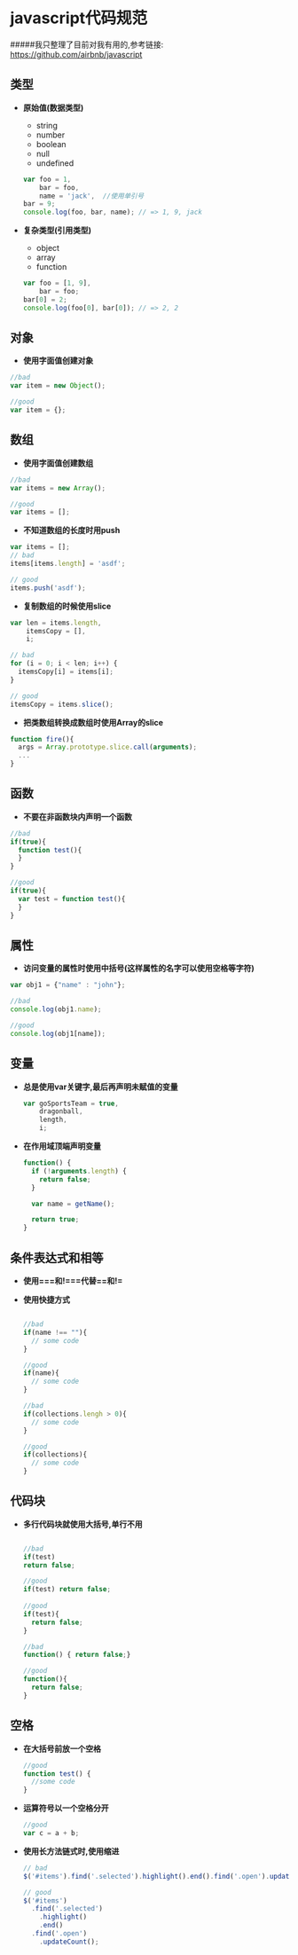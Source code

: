 javascript代码规范
===================

#####我只整理了目前对我有用的,参考链接: https://github.com/airbnb/javascript

类型
---------
  - **原始值(数据类型)**
  
    + string
    + number
    + boolean
    + null
    + undefined
    
    ```javascript
    var foo = 1,
        bar = foo,
        name = 'jack',  //使用单引号
    bar = 9;
    console.log(foo, bar, name); // => 1, 9, jack
    ```
  - **复杂类型(引用类型)**
    + object
    + array
    + function
    
    ```javascript
    var foo = [1, 9],
        bar = foo;
    bar[0] = 2;
    console.log(foo[0], bar[0]); // => 2, 2
    ```

对象
---------

  - **使用字面值创建对象**
  
  ```javascript
  //bad
  var item = new Object();
  
  //good
  var item = {};
  ```

数组
-----

  - **使用字面值创建数组**
  
  ```javascript
  //bad
  var items = new Array();
  
  //good
  var items = [];
  ```
  - **不知道数组的长度时用push**
  
  ```javascript
  var items = [];
  // bad
  items[items.length] = 'asdf';

  // good
  items.push('asdf');
  ```
    
  - **复制数组的时候使用slice**
  
  ```javascript
  var len = items.length,
      itemsCopy = [],
      i;

  // bad
  for (i = 0; i < len; i++) {
    itemsCopy[i] = items[i];
  }

  // good
  itemsCopy = items.slice();
  ```
  
  - **把类数组转换成数组时使用Array的slice**
  
  ```javascript
  function fire(){
    args = Array.prototype.slice.call(arguments);
    ...
  }
  ```
  
函数
---------
  
  - **不要在非函数块内声明一个函数**
  
  ```javascript
  //bad
  if(true){
    function test(){
    }
  }
  
  //good
  if(true){
    var test = function test(){
    }
  }
  ```
  
属性
-----
  
  - **访问变量的属性时使用中括号(这样属性的名字可以使用空格等字符)**
  
  ```javascript
  var obj1 = {"name" : "john"};
  
  //bad
  console.log(obj1.name);
  
  //good
  console.log(obj1[name]);
  ```

变量
---------

  - **总是使用var关键字,最后再声明未赋值的变量**
  
    ```javascript
    var goSportsTeam = true,
        dragonball,
        length,
        i;
    ```
    
  - **在作用域顶端声明变量**
  
    ```javascript
    function() {
      if (!arguments.length) {
        return false;
      }

      var name = getName();

      return true;
    }
    ```
    
条件表达式和相等
------------------
  - **使用===和!===代替==和!=**
  
  - **使用快捷方式**
  
    ```javascript
    
    //bad
    if(name !== ""){
      // some code
    }
    
    //good
    if(name){
      // some code
    }
    
    //bad
    if(collections.lengh > 0){
      // some code
    }
    
    //good
    if(collections){
      // some code
    }
    
    ```
    
代码块
---------

  - **多行代码块就使用大括号,单行不用**
  
    ```javascript
    
    //bad 
    if(test)
    return false;
    
    //good
    if(test) return false;
      
    //good 
    if(test){
      return false;
    }
    
    //bad
    function() { return false;}
    
    //good
    function(){
      return false;
    }
    
    ```
    
空格
--------

  + **在大括号前放一个空格**
  
    ```javascript
    //good
    function test() {
      //some code
    }
    
    
    ```
  
  + **运算符号以一个空格分开** 

    ```javascript
    //good
    var c = a + b;
    
    ```
    
  + **使用长方法链式时,使用缩进**
  
    ```javascript
    // bad
    $('#items').find('.selected').highlight().end().find('.open').updateCount();

    // good
    $('#items')
      .find('.selected')
        .highlight()
        .end()
      .find('.open')
        .updateCount();
        
    ```
  


